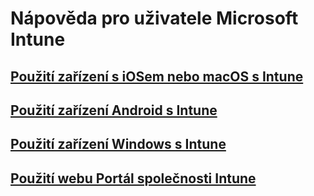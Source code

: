 # Nápověda pro uživatele Microsoft Intune
## [Použití zařízení s iOSem nebo macOS s Intune](using-your-ios-or-mac-os-x-device-with-intune.md)
## [Použití zařízení Android s Intune](using-your-android-device-with-intune.md)
## [Použití zařízení Windows s Intune](using-your-windows-device-with-intune.md)
## [Použití webu Portál společnosti Intune](using-the-intune-company-portal-website.md)


<!--HONumber=Dec16_HO3-->


